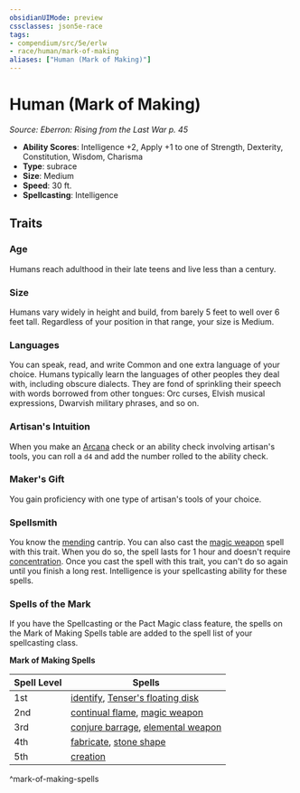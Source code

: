 ```yaml
---
obsidianUIMode: preview
cssclasses: json5e-race
tags:
- compendium/src/5e/erlw
- race/human/mark-of-making
aliases: ["Human (Mark of Making)"]
---
```

# Human (Mark of Making)
*Source: Eberron: Rising from the Last War p. 45*  

- **Ability Scores**: Intelligence +2, Apply +1 to one of Strength, Dexterity, Constitution, Wisdom, Charisma
- **Type**: subrace
- **Size**: Medium
- **Speed**: 30 ft.
- **Spellcasting**: Intelligence

## Traits

### Age

Humans reach adulthood in their late teens and live less than a century.

### Size

Humans vary widely in height and build, from barely 5 feet to well over 6 feet tall. Regardless of your position in that range, your size is Medium.

### Languages

You can speak, read, and write Common and one extra language of your choice. Humans typically learn the languages of other peoples they deal with, including obscure dialects. They are fond of sprinkling their speech with words borrowed from other tongues: Orc curses, Elvish musical expressions, Dwarvish military phrases, and so on.

### Artisan's Intuition

When you make an [Arcana](_skills.md#Arcana) check or an ability check involving artisan's tools, you can roll a `d4` and add the number rolled to the ability check.

### Maker's Gift

You gain proficiency with one type of artisan's tools of your choice.

### Spellsmith

You know the [mending](compendium/spells/mending.md) cantrip. You can also cast the [magic weapon](compendium/spells/magic-weapon.md) spell with this trait. When you do so, the spell lasts for 1 hour and doesn't require [concentration](_conditions.md#concentration). Once you cast the spell with this trait, you can't do so again until you finish a long rest. Intelligence is your spellcasting ability for these spells.

### Spells of the Mark

If you have the Spellcasting or the Pact Magic class feature, the spells on the Mark of Making Spells table are added to the spell list of your spellcasting class.

**Mark of Making Spells**

| Spell Level | Spells |
|-------------|--------|
| 1st | [identify](compendium/spells/identify.md), [Tenser's floating disk](compendium/spells/tensers-floating-disk.md) |
| 2nd | [continual flame](compendium/spells/continual-flame.md), [magic weapon](compendium/spells/magic-weapon.md) |
| 3rd | [conjure barrage](compendium/spells/conjure-barrage.md), [elemental weapon](compendium/spells/elemental-weapon.md) |
| 4th | [fabricate](compendium/spells/fabricate.md), [stone shape](compendium/spells/stone-shape.md) |
| 5th | [creation](compendium/spells/creation.md) |
^mark-of-making-spells